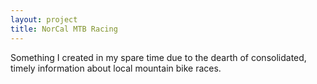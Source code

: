 ```yaml
---
layout: project
title: NorCal MTB Racing
---
```


Something I created in my spare time due to the dearth of consolidated, timely information about local mountain bike races.